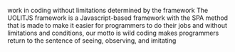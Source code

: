 work in coding without limitations determined by the framework
The UOLITJS framework is a Javascript-based framework with the SPA method that is made to make it easier for programmers to do their jobs and without limitations and conditions, our motto is wild coding makes programmers return to the sentence of seeing, observing, and imitating
